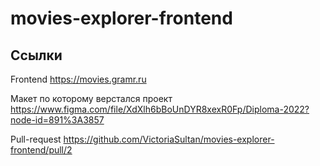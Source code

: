 # movies-explorer-frontend

## Ссылки

Frontend
https://movies.gramr.ru

Макет по которому верстался проект
https://www.figma.com/file/XdXlh6bBoUnDYR8xexR0Fp/Diploma-2022?node-id=891%3A3857

Pull-request
https://github.com/VictoriaSultan/movies-explorer-frontend/pull/2
